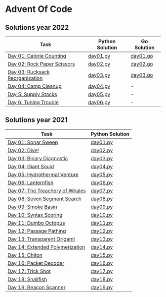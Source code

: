 # Advent Of Code

## Solutions year 2022
Task                                                                      | Python Solution              | Go Solution                  |
---                                                                       | ---                          | ---                          |
[Day 01: Calorie Counting](https://adventofcode.com/2022/day/1)           | [day01.py](2022/01/day01.py) | [day01.go](2022/01/day01.go) |
[Day 02: Rock Paper Scissors](https://adventofcode.com/2022/day/2)        | [day02.py](2022/02/day02.py) | [day02.go](2022/02/day02.go) |
[Day 03: Rucksack Reorganization](https://adventofcode.com/2022/day/3)    | [day03.py](2022/03/day03.py) | [day03.go](2022/03/day03.go) |
[Day 04: Camp Cleanup](https://adventofcode.com/2022/day/4)               | [day04.py](2022/04/day04.py) | -                            |
[Day 5: Supply Stacks](https://adventofcode.com/2022/day/5)               | [day05.py](2022/05/day05.py) | -                            |
[Day 6: Tuning Trouble](https://adventofcode.com/2022/day/6)              | [day06.py](2022/06/day06.py) | -                            |


## Solutions year 2021
Task                                                                      | Python Solution              |
---                                                                       | ---                          |
[Day 01: Sonar Sweep](http://adventofcode.com/2021/day/1)                 | [day01.py](2021/1/day1.py)   |
[Day 02: Dive!](http://adventofcode.com/2021/day/2)                       | [day02.py](2021/2/day2.py)   |
[Day 03: Binary Diagnostic](http://adventofcode.com/2021/day/3)           | [day03.py](2021/3/day3.py)   |
[Day 04: Giant Squid](http://adventofcode.com/2021/day/4)                 | [day04.py](2021/4/day4.py)   |
[Day 05: Hydrothermal Venture](http://adventofcode.com/2021/day/5)        | [day05.py](2021/5/day5.py)   |
[Day 06: Lanternfish](http://adventofcode.com/2021/day/6)                 | [day06.py](2021/6/day6.py)   |
[Day 07: The Treachery of Whales](http://adventofcode.com/2021/day/7)     | [day07.py](2021/7/day7.py)   |
[Day 08: Seven Segment Search](http://adventofcode.com/2021/day/8)        | [day08.py](2021/8/day8.py)   |
[Day 09: Smoke Basin](http://adventofcode.com/2021/day/9)                 | [day09.py](2021/9/day9.py)   |
[Day 10: Syntax Scoring](http://adventofcode.com/2021/day/10)             | [day10.py](2021/10/day10.py) |
[Day 11: Dumbo Octopus](http://adventofcode.com/2021/day/11)              | [day11.py](2021/11/day11.py) |
[Day 12: Passage Pathing](http://adventofcode.com/2021/day/12)            | [day12.py](2021/12/day12.py) |
[Day 13: Transparent Origami](http://adventofcode.com/2021/day/13)        | [day13.py](2021/13/day13.py) |
[Day 14: Extended Polymerization](http://adventofcode.com/2021/day/14)    | [day14.py](2021/14/day14.py) |
[Day 15: Chiton](http://adventofcode.com/2021/day/15)                     | [day15.py](2021/15/day15.py) |
[Day 16: Packet Decoder](http://adventofcode.com/2021/day/16)             | [day16.py](2021/16/day16.py) |
[Day 17: Trick Shot](http://adventofcode.com/2021/day/17)                 | [day17.py](2021/17/day17.py) |
[Day 18: Snailfish](http://adventofcode.com/2021/day/18)                  | [day18.py](2021/18/day18.py) |
[Day 19: Beacon Scanner](http://adventofcode.com/2021/day/19)             | [day19.py](2021/19/day19.py) |
